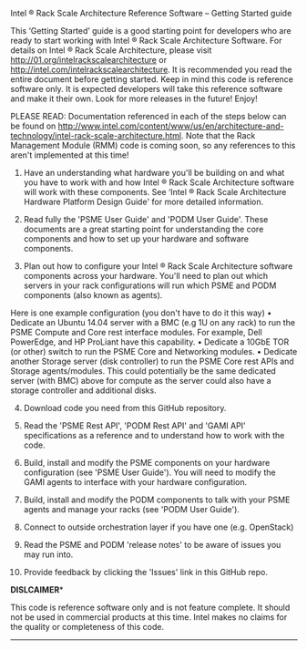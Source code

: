 Intel ® Rack Scale Architecture Reference Software – Getting Started guide 
 
This ‘Getting Started’ guide is a good starting point for developers who are ready to start working with Intel ® Rack Scale Architecture Software. For details on Intel ® Rack Scale Architecture, please visit http://01.org/intelrackscalearchitecture or http://intel.com/intelrackscalearchitecture. It is recommended you read the entire document before getting started. Keep in mind this code is reference software only. It is expected developers will take this reference software and make it their own. Look for more releases in the future! Enjoy!

PLEASE READ: Documentation referenced in each of the steps below can be found on http://www.intel.com/content/www/us/en/architecture-and-technology/intel-rack-scale-architecture.html.  Note that the Rack Management Module (RMM) code is coming soon, so any references to this aren't implemented at this time!

1)	Have an understanding what hardware you'll be building on and what you have to work with and how Intel ® Rack Scale Architecture software will work with these components. See ‘Intel ® Rack Scale Architecture Hardware Platform Design Guide' for more detailed information.

2)	Read fully the 'PSME User Guide' and 'PODM User Guide'. These documents are a great starting point for understanding the core components and how to set up your hardware and software components.

3)	Plan out how to configure your Intel ® Rack Scale Architecture software components across your hardware. You'll need to plan out which servers in your rack configurations will run which PSME and PODM components (also known as agents). 

Here is one example configuration (you don't have to do it this way)
•	Dedicate an Ubuntu 14.04 server with a BMC (e.g 1U on any rack) to run the PSME Compute and Core rest interface modules. For example, Dell PowerEdge, and HP ProLiant have this capability.
•	Dedicate a 10GbE TOR (or other) switch to run the PSME Core and Networking modules.
•	Dedicate another Storage server (disk controller) to run the PSME Core rest APIs and Storage agents/modules. This could potentially be the same dedicated server (with BMC) above for compute as the server could also have a storage controller and additional disks.  

4)	Download code you need from this GitHub repository.

5)	Read the 'PSME Rest API', 'PODM Rest API' and 'GAMI API' specifications as a reference and to understand how to work with the code.

6)	Build, install and modify the PSME components on your hardware configuration (see 'PSME User Guide'). You will need to modify the GAMI agents to interface with your hardware configuration.

7)	Build, install and modify the PODM components to talk with your PSME agents and manage your racks (see 'PODM User Guide').

8)	Connect to outside orchestration layer if you have one (e.g. OpenStack)

9)	Read the PSME and PODM 'release notes' to be aware of issues you may run into.

10)	Provide feedback by clicking the 'Issues' link in this GitHub repo. 

********************************************************DISLCAIMER*********************************************************

This code is reference software only and is not feature complete. It should not be used in commercial products at this time. Intel makes no claims for the quality or completeness of this code.
***************************************************************************************************************************
